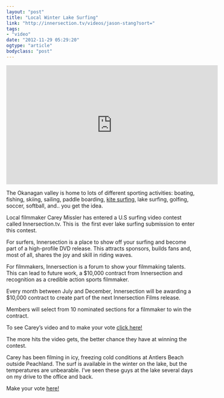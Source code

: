 ```yaml
---
layout: "post"
title: "Local Winter Lake Surfing"
link: "http://innersection.tv/videos/jason-stang?sort="
tags: 
- "video"
date: "2012-11-29 05:29:20"
ogtype: "article"
bodyclass: "post"
---
```


<iframe frameborder="0" height="315" src="http://www.youtube.com/embed/f6xgf7W5d9g" width="560"></iframe>

The Okanagan valley is home to lots of different sporting activities: boating, fishing, skiing, sailing, paddle boarding, [kite surfing](http://www.youtube.com/watch?v=FZkoKPXGCUI), lake surfing, golfing, soccer, softball, and.. you get the idea.

Local filmmaker Carey Missler has entered a U.S surfing video contest called Innersection.tv. This is  the first ever lake surfing submission to enter this contest.

For surfers, Innersection is a place to show off your surfing and become part of a high-profile DVD release. This attracts sponsors, builds fans and, most of all, shares the joy and skill in riding waves.

For filmmakers, Innersection is a forum to show your filmmaking talents. This can lead to future work, a $10,000 contract from Innersection and recognition as a credible action sports filmmaker.

Every month between July and December, Innersection will be awarding a $10,000 contract to create part of the next Innersection Films release.

Members will select from 10 nominated sections for a filmmaker to win the contract.

To see Carey’s video and to make your vote [click here!](http://innersection.tv/videos/jason-stang?sort=)

The more hits the video gets, the better chance they have at winning the contest.

Carey has been filming in icy, freezing cold conditions at Antlers Beach outside Peachland. The surf is available in the winter on the lake, but the temperatures are unbearable. I’ve seen these guys at the lake several days on my drive to the office and back.

Make your vote [here!](http://innersection.tv/videos/jason-stang?sort=)